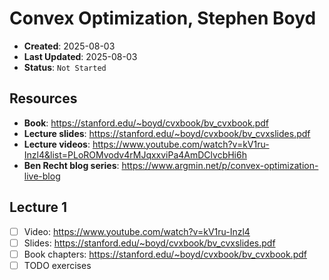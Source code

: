 # Convex Optimization, Stephen Boyd

- **Created**: 2025-08-03
- **Last Updated**: 2025-08-03
- **Status**: `Not Started`

## Resources

- **Book**: <https://stanford.edu/~boyd/cvxbook/bv_cvxbook.pdf>
- **Lecture slides**: <https://stanford.edu/~boyd/cvxbook/bv_cvxslides.pdf>
- **Lecture videos**: <https://www.youtube.com/watch?v=kV1ru-Inzl4&list=PLoROMvodv4rMJqxxviPa4AmDClvcbHi6h>
- **Ben Recht blog series**: <https://www.argmin.net/p/convex-optimization-live-blog>

## Lecture 1

- [ ] Video: <https://www.youtube.com/watch?v=kV1ru-Inzl4>
- [ ] Slides: <https://stanford.edu/~boyd/cvxbook/bv_cvxslides.pdf>
- [ ] Book chapters: <https://stanford.edu/~boyd/cvxbook/bv_cvxbook.pdf>
- [ ] TODO exercises
